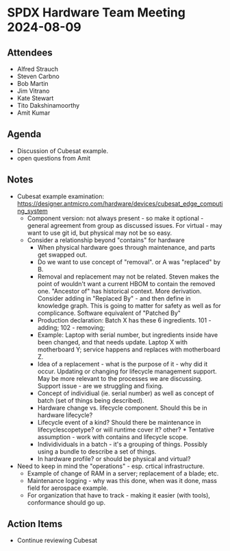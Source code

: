 # SPDX Hardware Team Meeting 2024-08-09

## Attendees
* Alfred Strauch
* Steven Carbno
* Bob Martin
* Jim Vitrano
* Kate Stewart
* Tito Dakshinamoorthy
* Amit Kumar

## Agenda
* Discussion of Cubesat example. 
* open questions from Amit

## Notes
* Cubesat example examination: https://designer.antmicro.com/hardware/devices/cubesat_edge_computing_system
   * Component version: not always present - so make it optional - general agreement from group as discussed issues.   For virtual - may want to use git id, but physical may not be so easy. 
   * Consider a relationship beyond "contains" for hardware
      - When physical hardware goes through maintenance, and parts get swapped out. 
      - Do we want to use concept of "removal". or A was "replaced" by B.
      - Removal and replacement may not be related.    Steven makes the point of wouldn't want a current HBOM to contain the removed one.   "Ancestor of" has historical context.   More derivation.   Consider adding in "Replaced By" - and then define in knowledge graph.    This is going to matter for safety as well as for complicance.    Software equivalent of "Patched By" 
      - Production declaration:   Batch X has these 6 ingredients.    101 - adding;   102 - removing;   
      - Example:  Laptop with serial number, but ingredients inside have been changed, and that needs update.   Laptop X with motherboard Y;  service happens and replaces with motherboard Z. 
      - Idea of a replacement - what is the purpose of it - why did it occur.   Updating or changing for lifecycle management support.   May be more relevant to the processes we are discussing.   Support issue - are we struggling and fixing. 
      - Concept of individiual (ie. serial number) as well as concept of batch (set of things being described).
      - Hardware change vs. lifecycle component.    Should this be in hardware lifecycle? 
      - Lifecycle event of a kind?    Should there be maintenance in lifecyclescopetype?  or will runtime cover it?   other?    * Tentative assumption - work with contains and lifecycle scope. 
      - Individividuals in a batch - it's a grouping of things.   Possibly using a bundle to describe a set of things. 
      - In hardware profile?   or should be physical and virtual?
* Need to keep in mind the "operations" - esp. crtical infrastructure. 
   * Example of change of RAM in a server;   replacement of a blade;  etc. 
   * Maintenance logging - why was this done, when was it done, mass field for aerospace example. 
   * For organization that have to track - making it easier (with tools),  conformance should go up. 

## Action Items
* Continue reviewing Cubesat
